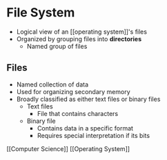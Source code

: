 # File System

- Logical view of an [[operating system]]'s files
- Organized by grouping files into **directories**
  - Named group of files

## Files

- Named collection of data
- Used for organizing secondary memory
- Broadly classified as either text files or binary files
  - Text files
    - File that contains characters
  - Binary file
    - Contains data in a specific format
    - Requires special interpretation if its bits

[[Computer Science]] [[Operating System]]

[//begin]: # "Autogenerated link references for markdown compatibility"
[operating-system]: operating-system "Operating System"
[computer-science]: computer-science "Computer Science"
[//end]: # "Autogenerated link references"